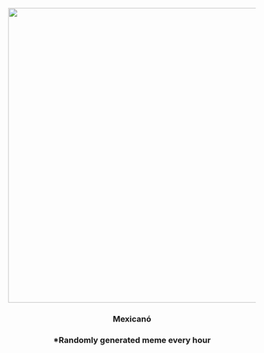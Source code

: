 <p align="center">
        <img src="https://i.redd.it/vd1zwdg4fcf91.jpg" width="600" height="600">
        </p>
        <h3 align="center">Mexicanó</h3>
        <h3 align="center">*Randomly generated meme every hour</h3>
    